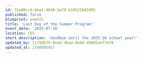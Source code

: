 ```yaml
---
id: 31a80cc0-b6a1-4840-ba78-b18525b82485
published: false
blueprint: events
title: 'Last Day of the Summer Program'
event_date: '2025-07-18'
location: CES
short_description: 'Goodbye until the 2025-26 school year!'
updated_by: 1179db75-8eeb-4bad-8e60-d5005aef7ef8
updated_at: 1748995917
---
```

